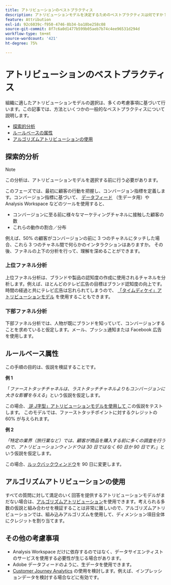 ```yaml
---
title: アトリビューションのベストプラクティス
description: アトリビューションモデルを決定するためのベストプラクティスは何ですか？
feature: Attribution
exl-id: 92c6039c-f950-4746-8b34-ba18be258c08
source-git-commit: 8f7c6a0d1477b599b05aeb7b74c4ee96531d294d
workflow-type: tm+mt
source-wordcount: '421'
ht-degree: 75%

---
```


# アトリビューションのベストプラクティス

組織に適したアトリビューションモデルの選択は、多くの考慮事項に基づいて行います。この記事では、方法といくつかの一般的なベストプラクティスについて説明します。

* [探索的分析](#exploratory-analysis)
* [ルールベースの属性](#rule-base-attribution)
* [アルゴリズムアトリビューションの使用](#use-algorithmic-attribution)

## 探索的分析

>[!NOTE]
>この分析は、アトリビューションモデルを選択する前に行う必要があります。

このフェーズでは、最初に顧客の行動を把握し、コンバージョン指標を定義します。コンバージョン指標に基づいて、 [データフィード](https://experienceleague.adobe.com/ja/docs/analytics/export/analytics-data-feed/data-feed-overview) （生データ用）や Analysis Workspace などのツールを使用すると、

* コンバージョンに至る前に様々なマーケティングチャネルに接触した顧客の数
* これらの動作の割合／分布

例えば、50% の顧客がコンバージョンの前に 3 つのチャネルにタッチした場合、これら 3 つのチャネル間で何らかのインタラクションはありますか。
その後、ファネルの上下の分析を行って、理解を深めることができます。

### 上位ファネル分析

上位ファネル分析は、ブランドや製品の認知度の作成に使用されるチャネルを分析します。例えば、ほとんどのテレビ広告の目標はブランド認知度の向上です。時間の経過と共にテレビ広告は忘れられてしまうので、 [「タイムディケイ」アトリビューションモデル](/help/analyze/analysis-workspace/attribution/models.md) を使用することもできます。

### 下部ファネル分析

下部ファネル分析では、人物が既にブランドを知っていて、コンバージョンすることを求めていると仮定します。メール、プッシュ通知または Facebook 広告を使用します。

## ルールベース属性

この手順の目的は、仮説を検証することです。

**例 1**

「*ファーストタッチチャネルは、ラストタッチチャネルよりもコンバージョンに大きな影響を与える*」という仮説を仮定します。

この場合、[ 逆 J字型」アトリビューションモデルを使用して ](/help/analyze/analysis-workspace/attribution/models.md) この仮説をテストします。 このモデルでは、ファーストタッチポイントに対するクレジットの 60% が与えられます。

**例 2**

*「特定の業界（旅行業など）では、顧客が商品を購入する前に多くの調査を行うので、アトリビューションウィンドウは 30 日ではなく 60 日か 90 日です。*」という仮説を仮定します。

この場合、[ルックバックウィンドウ](https://experienceleague.adobe.com/en/docs/analytics/analyze/analysis-workspace/attribution/models)を 90 日に変更します。

## アルゴリズムアトリビューションの使用

すべての質問に対して満足のいく回答を提供するアトリビューションモデルがまだない場合は、[アルゴリズムアトリビューション](/help/analyze/analysis-workspace/attribution/algorithmic.md)を使用できます。考えられる多数の仮説と組み合わせを検証することは非常に難しいので、アルゴリズムアトリビューションでは、組み込みアルゴリズムを使用して、ディメンション項目全体にクレジットを割り当てます。

## その他の考慮事項

* Analysis Workspace だけに依存するのではなく、データサイエンティストのサービスを使用する必要性が生じる場合があります。
* Adobe データフィードのように、生データを使用できます。
* [Customer Journey Analytics](https://experienceleague.adobe.com/en/docs/analytics-platform/using/cja-overview/cja-b2c-overview/cja-overview) の使用を検討します。例えば、インプレッションデータを検討する場合などに有効です。
